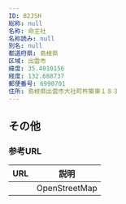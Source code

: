 ```yaml
---
ID: 82JSH
総称: null
名称: 命主社
名称読み: null
別名: null
都道府県: 島根県
区域: 出雲市
緯度: 35.4010156
経度: 132.688737
郵便番号: 6990701
住所: 島根県出雲市大社町杵築東１８３
---
```


## その他

### 参考URL

| URL | 説明          |
| --- | ------------- |
|     | OpenStreetMap |
